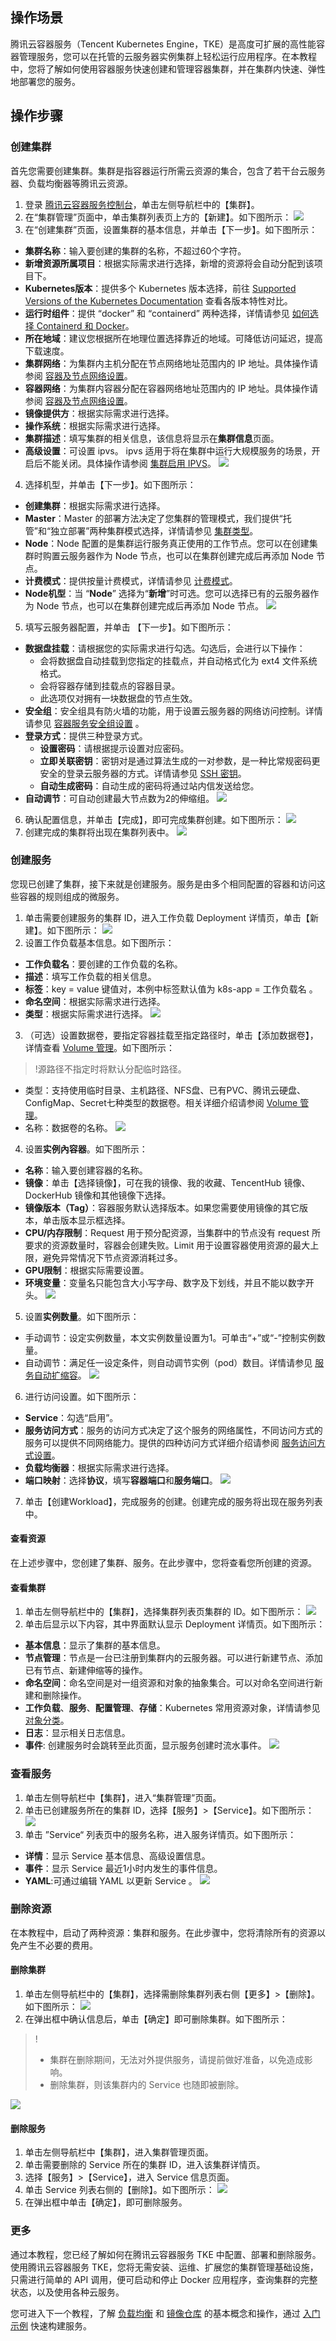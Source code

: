 ## 操作场景
腾讯云容器服务（Tencent Kubernetes Engine，TKE）是高度可扩展的高性能容器管理服务，您可以在托管的云服务器实例集群上轻松运行应用程序。在本教程中，您将了解如何使用容器服务快速创建和管理容器集群，并在集群内快速、弹性地部署您的服务。

## 操作步骤
### 创建集群
首先您需要创建集群。集群是指容器运行所需云资源的集合，包含了若干台云服务器、负载均衡器等腾讯云资源。
1. 登录 [腾讯云容器服务控制台](https://console.cloud.tencent.com/tke2)，单击左侧导航栏中的【集群】。
2. 在“集群管理”页面中，单击集群列表页上方的【新建】。如下图所示：
![](https://main.qcloudimg.com/raw/657fdbd2086f82130ca5ee3464ad27b7.png)
3. 在“创建集群”页面，设置集群的基本信息，并单击【下一步】。如下图所示：
 - **集群名称**：输入要创建的集群的名称，不超过60个字符。
 - **新增资源所属项目**：根据实际需求进行选择，新增的资源将会自动分配到该项目下。
 - **Kubernetes版本**：提供多个 Kubernetes 版本选择，前往 [Supported Versions of the Kubernetes Documentation](https://kubernetes.io/docs/home/supported-doc-versions/) 查看各版本特性对比。
 - **运行时组件**：提供 “docker” 和 “containerd” 两种选择，详情请参见 [如何选择 Containerd 和 Docker](https://intl.cloud.tencent.com/document/product/457/31088)。
 - **所在地域**：建议您根据所在地理位置选择靠近的地域。可降低访问延迟，提高下载速度。
 - **集群网络**：为集群内主机分配在节点网络地址范围内的 IP 地址。具体操作请参阅 [容器及节点网络设置](https://intl.cloud.tencent.com/document/product/457/9083)。
 - **容器网络**：为集群内容器分配在容器网络地址范围内的 IP 地址。具体操作请参阅 [容器及节点网络设置](https://intl.cloud.tencent.com/document/product/457/9083)。
 - **镜像提供方**：根据实际需求进行选择。
 - **操作系统**：根据实际需求进行选择。
 - **集群描述**：填写集群的相关信息，该信息将显示在**集群信息**页面。
 - **高级设置**：可设置 ipvs。
 ipvs 适用于将在集群中运行大规模服务的场景，开启后不能关闭。具体操作请参阅 [集群启用 IPVS](https://intl.cloud.tencent.com/document/product/457/30641)。
![](https://main.qcloudimg.com/raw/d49afe5f602d29d641ced8a56991c3a2.png)
4. 选择机型，并单击【下一步】。如下图所示：
 - **创建集群**：根据实际需求进行选择。
 - **Master**：Master 的部署方法决定了您集群的管理模式，我们提供“托管”和“独立部署”两种集群模式选择，详情请参见 [集群类型](https://intl.cloud.tencent.com/document/product/457/30635#cluster-type)。
 - **Node**：Node 配置的是集群运行服务真正使用的工作节点。您可以在创建集群时购置云服务器作为 Node 节点，也可以在集群创建完成后再添加 Node 节点。
 - **计费模式**：提供按量计费模式，详情请参见 [计费模式](https://intl.cloud.tencent.com/document/product/213/2180)。
 - **Node机型**：当 “**Node**” 选择为“**新增**”时可选。您可以选择已有的云服务器作为 Node 节点，也可以在集群创建完成后再添加 Node 节点。
![](https://main.qcloudimg.com/raw/aa2446d6cf8e17def9c353afc36fa42b.png)
5. 填写云服务器配置，并单击 【下一步】。如下图所示：
 - **数据盘挂载**：请根据您的实际需求进行勾选。勾选后，会进行以下操作：
    - 会将数据盘自动挂载到您指定的挂载点，并自动格式化为 ext4 文件系统格式。
    - 会将容器存储到挂载点的容器目录。
    - 此选项仅对拥有一块数据盘的节点生效。
 - **安全组**：安全组具有防火墙的功能，用于设置云服务器的网络访问控制。详情请参见  [容器服务安全组设置](https://intl.cloud.tencent.com/document/product/457/9084) 。
 - **登录方式**：提供三种登录方式。
    - **设置密码**：请根据提示设置对应密码。
    - **立即关联密钥**：密钥对是通过算法生成的一对参数，是一种比常规密码更安全的登录云服务器的方式。详情请参见  [SSH 密钥](https://intl.cloud.tencent.com/document/product/213/6092)。
    - **自动生成密码**：自动生成的密码将通过站内信发送给您。
 - **自动调节**：可自动创建最大节点数为2的伸缩组。
![](https://main.qcloudimg.com/raw/960e92c51bd77ed5bf88bf7ef55e5c7e.png)
6. 确认配置信息，并单击【完成】，即可完成集群创建。如下图所示：
![](https://main.qcloudimg.com/raw/b14c652a4069a87eeef0d76d57dab50b.png)
7. 创建完成的集群将出现在集群列表中。
![](https://main.qcloudimg.com/raw/8e8c2c6cf2f2150b298a59c468128ee7.png)

### 创建服务
您现已创建了集群，接下来就是创建服务。服务是由多个相同配置的容器和访问这些容器的规则组成的微服务。
1. 单击需要创建服务的集群 ID，进入工作负载 Deployment 详情页，单击【新建】。如下图所示：
![](https://main.qcloudimg.com/raw/4e84b38183f3e618534c6d16e23be6e1.png)
2. 设置工作负载基本信息。如下图所示：
 - **工作负载名**：要创建的工作负载的名称。
 - **描述**：填写工作负载的相关信息。
 - **标签**：key = value 键值对，本例中标签默认值为 k8s-app = 工作负载名 。
 - **命名空间**：根据实际需求进行选择。
 - **类型**：根据实际需求进行选择。
![](https://main.qcloudimg.com/raw/3a6e85e181371569e6034c8dfa40e481.png)
3. （可选）设置数据卷，要指定容器挂载至指定路径时，单击【添加数据卷】，详情查看 [Volume 管理](https://intl.cloud.tencent.com/document/product/457/30678)。如下图所示：
>!源路径不指定时将默认分配临时路径。
> 
 - 类型：支持使用临时目录、主机路径、NFS盘、已有PVC、腾讯云硬盘、ConfigMap、Secret七种类型的数据卷。相关详细介绍请参阅 [Volume 管理](https://intl.cloud.tencent.com/document/product/457/30678)。
 - 名称：数据卷的名称。
![](https://main.qcloudimg.com/raw/a4e6150eedd0c7385b4a170649042cee.png)
4. 设置**实例內容器**。如下图所示：
 - **名称**：输入要创建容器的名称。
 - **镜像**：单击【选择镜像】，可在我的镜像、我的收藏、TencentHub 镜像、DockerHub 镜像和其他镜像下选择。
 - **镜像版本（Tag）**：容器服务默认选择版本。如果您需要使用镜像的其它版本，单击版本显示框选择。
 - **CPU/内存限制**：Request 用于预分配资源，当集群中的节点没有 request 所要求的资源数量时，容器会创建失败。Limit 用于设置容器使用资源的最大上限，避免异常情况下节点资源消耗过多。
 - **GPU限制**：根据实际需要设置。
 - **环境变量**：变量名只能包含大小写字母、数字及下划线，并且不能以数字开头。
![](https://main.qcloudimg.com/raw/fc1425d8ba8d84599a3b84a7376b6d7d.png)
5. 设置**实例数量**。如下图所示：
 - 手动调节：设定实例数量，本文实例数量设置为1。可单击“+”或“-”控制实例数量。
 - 自动调节：满足任一设定条件，则自动调节实例（pod）数目。详情请参见 [服务自动扩缩容](https://intl.cloud.tencent.com/document/product/457/11741)。
![](https://main.qcloudimg.com/raw/292f93f595f95dd798385470f1f5dac7.png)
6. 进行访问设置。如下图所示：
 - **Service**：勾选“启用”。
 - **服务访问方式**：服务的访问方式决定了这个服务的网络属性，不同访问方式的服务可以提供不同网络能力。提供的四种访问方式详细介绍请参阅 [服务访问方式设置](https://intl.cloud.tencent.com/document/product/457/9098)。
 - **负载均衡器**：根据实际需求进行选择。
 - **端口映射**：选择**协议**，填写**容器端口**和**服务端口**。
![](https://main.qcloudimg.com/raw/bcab65ccaefa2ae76d1a603b5be3e64d.png)
7. 单击【创建Workload】，完成服务的创建。创建完成的服务将出现在服务列表中。

#### 查看资源
在上述步骤中，您创建了集群、服务。在此步骤中，您将查看您所创建的资源。
#### 查看集群
1. 单击左侧导航栏中的【集群】，选择集群列表页集群的 ID。如下图所示：
![](https://main.qcloudimg.com/raw/27fe4213679dd9db6c30337b261b2eb9.png)
2. 单击后显示以下内容，其中界面默认显示 Deployment 详情页。如下图所示：
 - **基本信息**：显示了集群的基本信息。
 - **节点管理**：节点是一台已注册到集群内的云服务器。可以进行新建节点、添加已有节点、新建伸缩等的操作。
 - **命名空间**：命名空间是对一组资源和对象的抽象集合。可以对命名空间进行新建和删除操作。
 - **工作负载**、**服务**、**配置管理**、**存储**：Kubernetes 常用资源对象，详情请参见 [对象分类](https://intl.cloud.tencent.com/document/product/457/30658#.E5.AF.B9.E8.B1.A1.E5.88.86.E7.B1.BB)。
 - **日志**：显示相关日志信息。
 - **事件**: 创建服务时会跳转至此页面，显示服务创建时流水事件。
![](https://main.qcloudimg.com/raw/660416e8efb5066f2998dd1343bfba43.png)

### 查看服务
1. 单击左侧导航栏中【集群】，进入“集群管理”页面。
2. 单击已创建服务所在的集群 ID，选择【服务】>【Service】。如下图所示：
![](https://main.qcloudimg.com/raw/727dda83385a8df6f5f8a43ce0235b67.png)
3. 单击 ”Service“ 列表页中的服务名称，进入服务详情页。如下图所示：
 - **详情**：显示 Service 基本信息、高级设置信息。
 - **事件**：显示 Service 最近1小时内发生的事件信息。
 - **YAML**:可通过编辑 YAML 以更新 Service 。
![](https://main.qcloudimg.com/raw/7174e1a17add9e10de02cf2ab64605f1.png)

### 删除资源
在本教程中，启动了两种资源：集群和服务。在此步骤中，您将清除所有的资源以免产生不必要的费用。
#### 删除集群
1. 单击左侧导航栏中的【集群】，选择需删除集群列表右侧【更多】>【删除】。如下图所示：
![](https://main.qcloudimg.com/raw/0f58c601a0798b606524f85ce6956a0b.png)
2. 在弹出框中确认信息后，单击【确定】即可删除集群。如下图所示：
>!
>- 集群在删除期间，无法对外提供服务，请提前做好准备，以免造成影响。
>- 删除集群，则该集群内的 Service 也随即被删除。
>
![](https://main.qcloudimg.com/raw/3895976c887248aac68eb4f225f5f169.png)


#### 删除服务
1. 单击左侧导航栏中【集群】，进入集群管理页面。
2. 单击需要删除的 Service 所在的集群 ID，进入该集群详情页。
3. 选择【服务】>【Service】，进入 Service 信息页面。
4. 单击 Service 列表右侧的【删除】。如下图所示：
![](https://main.qcloudimg.com/raw/2364fa8f566afba9a7504a8e4d8ce531.png)
5. 在弹出框中单击【确定】，即可删除服务。

### 更多
通过本教程，您已经了解如何在腾讯云容器服务 TKE 中配置、部署和删除服务。使用腾讯云容器服务 TKE，您将无需安装、运维、扩展您的集群管理基础设施，只需进行简单的 API 调用，便可启动和停止 Docker 应用程序，查询集群的完整状态，以及使用各种云服务。

您可进入下一个教程，了解 [负载均衡](https://intl.cloud.tencent.com/document/product/457/9110) 和 [镜像仓库](https://intl.cloud.tencent.com/document/product/457/9118) 的基本概念和操作，通过 [入门示例](https://intl.cloud.tencent.com/document/product/457/11138) 快速构建服务。

                                          
